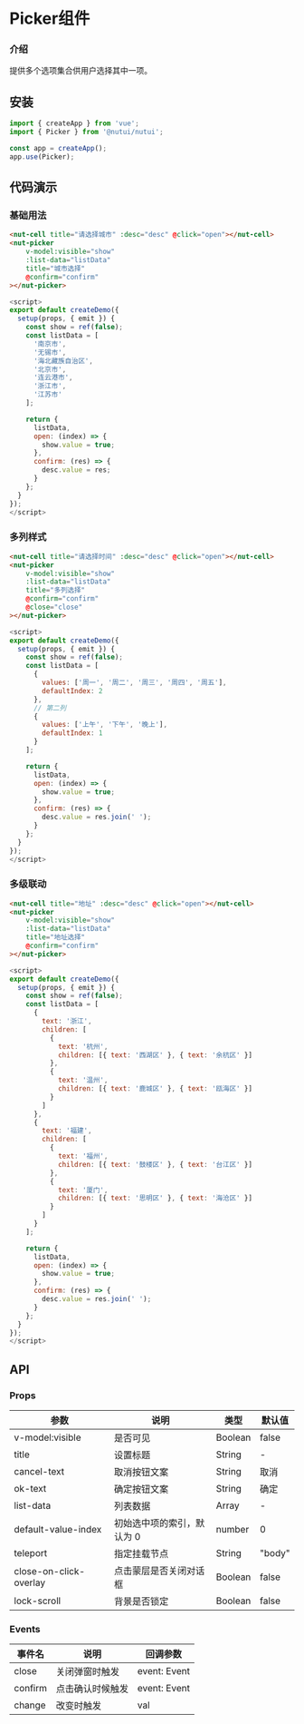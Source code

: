 #  Picker组件

### 介绍
    
提供多个选项集合供用户选择其中一项。
    
## 安装
```javascript
import { createApp } from 'vue';
import { Picker } from '@nutui/nutui';

const app = createApp();
app.use(Picker);
```
    
## 代码演示

    
### 基础用法
```html
<nut-cell title="请选择城市" :desc="desc" @click="open"></nut-cell>
<nut-picker
    v-model:visible="show"
    :list-data="listData"
    title="城市选择"
    @confirm="confirm" 
></nut-picker>
```
```javascript
<script>
export default createDemo({
  setup(props, { emit }) {
    const show = ref(false);
    const listData = [
      '南京市',
      '无锡市',
      '海北藏族自治区',
      '北京市',
      '连云港市',
      '浙江市',
      '江苏市'
    ];

    return {
      listData,
      open: (index) => {
        show.value = true;
      },
      confirm: (res) => {
        desc.value = res;
      }
    };
  }
});
</script>
```
### 多列样式

```html
<nut-cell title="请选择时间" :desc="desc" @click="open"></nut-cell>
<nut-picker
    v-model:visible="show"
    :list-data="listData"
    title="多列选择"
    @confirm="confirm"
    @close="close"
></nut-picker>
```
```javascript
<script>
export default createDemo({
  setup(props, { emit }) {
    const show = ref(false);
    const listData = [
      {
        values: ['周一', '周二', '周三', '周四', '周五'],
        defaultIndex: 2
      },
      // 第二列
      {
        values: ['上午', '下午', '晚上'],
        defaultIndex: 1
      }
    ];

    return {
      listData,
      open: (index) => {
        show.value = true;
      },
      confirm: (res) => {
        desc.value = res.join(' ');
      }
    };
  }
});
</script>
```
### 多级联动
```html
<nut-cell title="地址" :desc="desc" @click="open"></nut-cell>
<nut-picker
    v-model:visible="show"
    :list-data="listData"
    title="地址选择"
    @confirm="confirm" 
></nut-picker>
```
```javascript
<script>
export default createDemo({
  setup(props, { emit }) {
    const show = ref(false);
    const listData = [
      {
        text: '浙江',
        children: [
          {
            text: '杭州',
            children: [{ text: '西湖区' }, { text: '余杭区' }]
          },
          {
            text: '温州',
            children: [{ text: '鹿城区' }, { text: '瓯海区' }]
          }
        ]
      },
      {
        text: '福建',
        children: [
          {
            text: '福州',
            children: [{ text: '鼓楼区' }, { text: '台江区' }]
          },
          {
            text: '厦门',
            children: [{ text: '思明区' }, { text: '海沧区' }]
          }
        ]
      }
    ];

    return {
      listData,
      open: (index) => {
        show.value = true;
      },
      confirm: (res) => {
        desc.value = res.join(' ');
      }
    };
  }
});
</script>
``` 



## API
    
### Props
    
| 参数                   | 说明                       | 类型    | 默认值 |
|------------------------|----------------------------|---------|--------|
| v-model:visible        | 是否可见                   | Boolean | false  |
| title                  | 设置标题                   | String  | -      |
| cancel-text            | 取消按钮文案               | String  | 取消   |
| ok-text                | 确定按钮文案               | String  | 确定   |
| list-data              | 列表数据                   | Array   | -      |
| default-value-index    | 初始选中项的索引，默认为 0 | number  | 0      |
| teleport               | 指定挂载节点               | String  | "body" |
| close-on-click-overlay | 点击蒙层是否关闭对话框     | Boolean | false  |
| lock-scroll            | 背景是否锁定               | Boolean | false  |
   
### Events
    
| 事件名  | 说明             | 回调参数     |
|---------|------------------|--------------|
| close   | 关闭弹窗时触发   | event: Event |
| confirm | 点击确认时候触发 | event: Event |
| change  | 改变时触发       | val          |
    